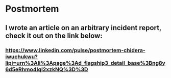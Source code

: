# Postmortem
## I wrote an article on an arbitrary incident report, check it out on the link below:
### https://www.linkedin.com/pulse/postmortem-chidera-iwuchukwu?lipi=urn%3Ali%3Apage%3Ad_flagship3_detail_base%3Bng8y6d5eRhmo4IqI2xzkNQ%3D%3D

